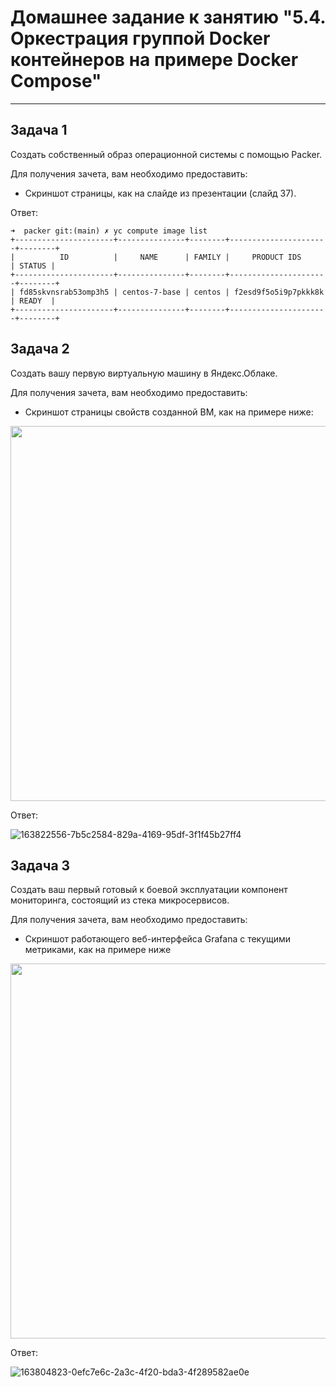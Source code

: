# Домашнее задание к занятию "5.4. Оркестрация группой Docker контейнеров на примере Docker Compose"


---

## Задача 1

Создать собственный образ операционной системы с помощью Packer.

Для получения зачета, вам необходимо предоставить:
- Скриншот страницы, как на слайде из презентации (слайд 37).

Ответ:  
```
➜  packer git:(main) ✗ yc compute image list
+----------------------+---------------+--------+----------------------+--------+
|          ID          |     NAME      | FAMILY |     PRODUCT IDS      | STATUS |
+----------------------+---------------+--------+----------------------+--------+
| fd85skvnsrab53omp3h5 | centos-7-base | centos | f2esd9f5o5i9p7pkkk8k | READY  |
+----------------------+---------------+--------+----------------------+--------+
```

## Задача 2

Создать вашу первую виртуальную машину в Яндекс.Облаке.

Для получения зачета, вам необходимо предоставить:
- Скриншот страницы свойств созданной ВМ, как на примере ниже:

<p align="center">
  <img width="1200" height="600" src="./assets/yc_01.png">
</p>

Ответ:  

![163822556-7b5c2584-829a-4169-95df-3f1f45b27ff4](https://user-images.githubusercontent.com/26147777/163833211-7858203c-c31e-473a-975e-226d43fef6d9.png)


## Задача 3

Создать ваш первый готовый к боевой эксплуатации компонент мониторинга, состоящий из стека микросервисов.

Для получения зачета, вам необходимо предоставить:
- Скриншот работающего веб-интерфейса Grafana с текущими метриками, как на примере ниже
<p align="center">
  <img width="1200" height="600" src="./assets/yc_02.png">
</p>

Ответ: 

![163804823-0efc7e6c-2a3c-4f20-bda3-4f289582ae0e](https://user-images.githubusercontent.com/26147777/163833191-2c876bca-db17-470b-8ccb-3ffbb09db919.png)


